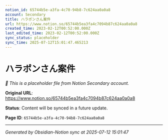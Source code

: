 ```yaml
---
notion_id: 65744b5e-a3fa-4c70-94b8-7c624aa0a0a8
account: Secondary
title: ハラポンさん案件
url: https://www.notion.so/65744b5ea3fa4c7094b87c624aa0a0a8
created_time: 2023-02-12T00:52:00.000Z
last_edited_time: 2023-02-12T00:52:00.000Z
sync_status: placeholder
sync_time: 2025-07-12T15:01:47.465213
---
```


# ハラポンさん案件

*🔄 This is a placeholder file from Notion Secondary account.*

**Original URL**: https://www.notion.so/65744b5ea3fa4c7094b87c624aa0a0a8

**Status**: Content will be synced in a future update.

**Page ID**: `65744b5e-a3fa-4c70-94b8-7c624aa0a0a8`

---

*Generated by Obsidian-Notion sync at 2025-07-12 15:01:47*
